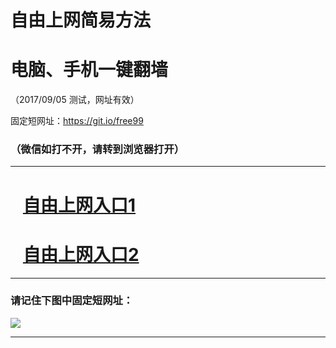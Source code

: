 ﻿# 自由上网简易方法

# 电脑、手机一键翻墙

（2017/09/05 测试，网址有效）

固定短网址：https://git.io/free99

### （微信如打不开，请转到浏览器打开）


***





# &nbsp;&nbsp; <a href="http://ft306135523.fwq-tz1001.xyz/fwqtz01.html?t=09050013964 " target="_blank">自由上网入口1</a>
# &nbsp;&nbsp; <a href="http://ft572030939.fwq-tz1002.xyz/fwqtz02.html?t=09050018404 " target="_blank">自由上网入口2</a>
***

### 请记住下图中固定短网址：

<img src="https://s3-us-west-2.amazonaws.com/fwq-1001/yjfq-20170905okok.png" /> 


***

